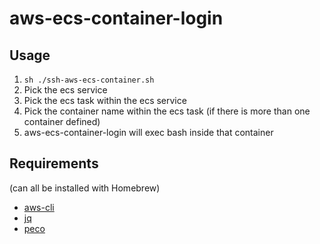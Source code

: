 # aws-ecs-container-login

## Usage

1. `sh ./ssh-aws-ecs-container.sh`
2. Pick the ecs service
3. Pick the ecs task within the ecs service
4. Pick the container name within the ecs task (if there is more than one container defined)
5. aws-ecs-container-login will exec bash inside that container

## Requirements

(can all be installed with Homebrew)

* [aws-cli](https://aws.amazon.com/cli/)
* [jq](https://stedolan.github.io/jq/)
* [peco](https://github.com/peco/peco)

